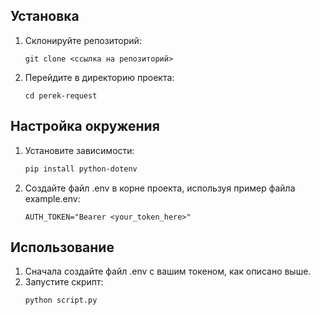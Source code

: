 ## Установка
1. Склонируйте репозиторий:
   ```
   git clone <ссылка на репозиторий>
   ```
2. Перейдите в директорию проекта:
   ```
   cd perek-request
   ```
## Настройка окружения

1. Установите зависимости:

   ```bash
   pip install python-dotenv
   
2. Создайте файл .env в корне проекта, используя пример файла example.env:
   ```
   AUTH_TOKEN="Bearer <your_token_here>"
## Использование
1. Сначала создайте файл .env с вашим токеном, как описано выше.
2. Запустите скрипт:
   ```
   python script.py
   ```